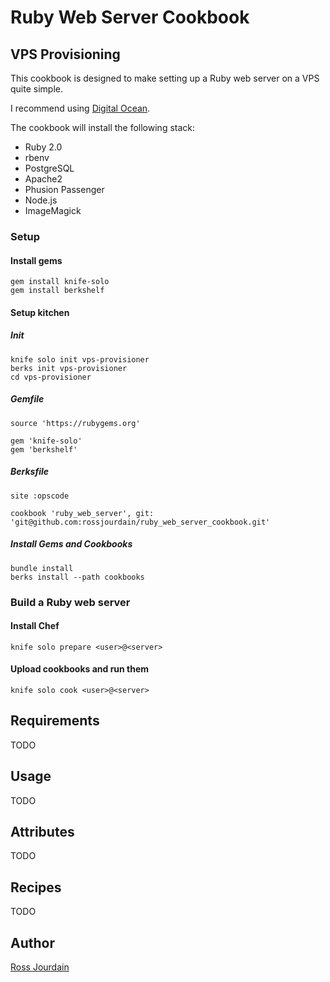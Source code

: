 # Ruby Web Server Cookbook


## VPS Provisioning
This cookbook is designed to make setting up a Ruby web server on a VPS quite simple.  

I recommend using <a href='https://www.digitalocean.com/' target='_blank'>Digital Ocean</a>.  

The cookbook will install the following stack:
* Ruby 2.0 
* rbenv
* PostgreSQL
* Apache2
* Phusion Passenger
* Node.js
* ImageMagick


### Setup


#### Install gems
````
gem install knife-solo
gem install berkshelf
````


#### Setup kitchen


##### Init
````
knife solo init vps-provisioner
berks init vps-provisioner
cd vps-provisioner
````


##### Gemfile
````
source 'https://rubygems.org'

gem 'knife-solo'
gem 'berkshelf'
````


##### Berksfile
````
site :opscode

cookbook 'ruby_web_server', git: 'git@github.com:rossjourdain/ruby_web_server_cookbook.git'
````


##### Install Gems and Cookbooks
````
bundle install
berks install --path cookbooks
````


### Build a Ruby web server

#### Install Chef
````
knife solo prepare <user>@<server>
````

#### Upload cookbooks and run them
````
knife solo cook <user>@<server>
````

## Requirements
TODO

## Usage
TODO

## Attributes
TODO

## Recipes
TODO

## Author
<a href='https://github.com/rossjourdain/' target='_blank'>Ross Jourdain</a>

